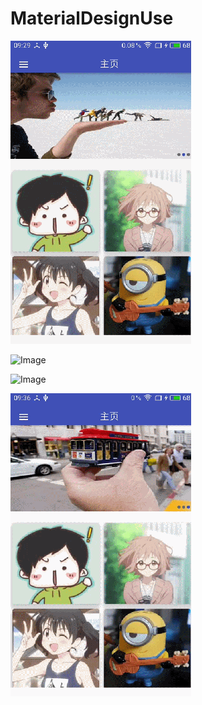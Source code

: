 # MaterialDesignUse

![Image](https://github.com/Hebin320/ImageSave/blob/master/img/01.gif)


![Image](https://github.com/Hebin320/ImageSave/blob/master/img/02.gif)


![Image](https://github.com/Hebin320/ImageSave/blob/master/img/03.gif)


![Image](https://github.com/Hebin320/ImageSave/blob/master/img/04.gif)
